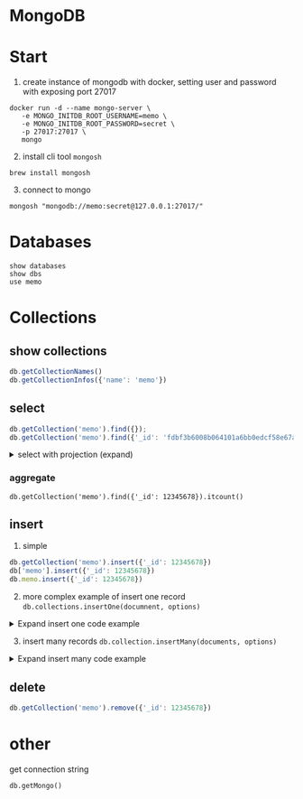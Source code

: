# MongoDB

# Start

1. create instance of mongodb with docker, setting user and password with exposing port 27017
```shell
docker run -d --name mongo-server \
   -e MONGO_INITDB_ROOT_USERNAME=memo \
   -e MONGO_INITDB_ROOT_PASSWORD=secret \
   -p 27017:27017 \
   mongo
```

2. install cli tool `mongosh`
```shell
brew install mongosh
```

3. connect to mongo
```shell
mongosh "mongodb://memo:secret@127.0.0.1:27017/"
```


# Databases
```shell
show databases
show dbs
use memo
```

# Collections
## show collections
```js
db.getCollectionNames()
db.getCollectionInfos({'name': 'memo'})
```

## select

```js
db.getCollection('memo').find({});
db.getCollection('memo').find({'_id': 'fdbf3b6008b064101a6bb0edcf58e67a'});
```

<details>
	<summary>select with projection (expand)</summary>

```js
db.getCollection('memo').find(
{
  '_id': {
    $in: [
	'fdbf3b6008b064101a6bb0edcf58e67a',
	'66e225a7ada99fe8fd9d15f938a94ce3'
	]
  },
  'data.goods.type': 'fmcg',
  'data.goods.goodId': '6dd6d7a8c1e282f486fe7877486c7f82'
}, {'data.goods.goodId': 1, 'data.goods.price': 1});
```
</details>


### aggregate
```ja
db.getCollection('memo').find({'_id': 12345678}).itcount()
```

## insert
1. simple
```js
db.getCollection('memo').insert({'_id': 12345678})
db['memo'].insert({'_id': 12345678})
db.memo.insert({'_id': 12345678})
```
2. more complex example of insert one record `db.collections.insertOne(documnent, options)`
<details>
  <summary>Expand insert one code example</summary>

```js
db.getCollection('memo').insertOne({
  '_id': 'fdbf3b6008b064101a6bb0edcf58e67a',
  'data': {
    'goods': [
      {
        'goodId': '6dd6d7a8c1e282f486fe7877486c7f82',
        'type': 'fmcg',
        'name': 'milk',
        'price': 10,
        'available': true
      },
      {
        'goodId': 'd1c8034bdf0733018fceb39ca251e1f5',
        'type': 'fmcg',
        'name': 'potato',
        'price': 15,
        'available': false
      },
      {
        'goodId': 'd1c8034bdf0733018fceb39ca251e1f5',
        'type': 'fmcg',
        'name': 'soy milk',
        'price': 9,
        'available': false
      }
    ]
  }
});
```
</details>

3. insert many records `db.collection.insertMany(documents, options)`
<details>
  <summary>Expand insert many code example</summary>
  
```js
db.getCollection('memo').insertMany([
{
  '_id': '2c5be738c6102ba9a33b4d4729e24eff',
  'data': {
    'goods': [
      {
        'goodId': '6dd6d7a8c1e282f486fe7877486c7f82',
        'type': 'fmcg',
        'name': 'milk',
        'price': 10,
        'available': true
      },
      {
        'goodId': 'd1c8034bdf0733018fceb39ca251e1f5',
        'type': 'fmcg',
        'name': 'potato',
        'price': 15,
        'available': false
      },
      {
        'goodId': 'd1c8034bdf0733018fceb39ca251e1f5',
        'type': 'fmcg',
        'name': 'soy milk',
        'price': 9,
        'available': false
      }
    ]
  }
},
{
  '_id': '66e225a7ada99fe8fd9d15f938a94ce3',
  'data': {
    'goods': [
      {
        'goodId': '6dd6d7a8c1e282f486fe7877486c7f82',
        'type': 'fmcg',
        'name': 'milk',
        'price': 10,
        'available': true
      },
      {
        'goodId': 'd1c8034bdf0733018fceb39ca251e1f5',
        'type': 'fmcg',
        'name': 'potato',
        'price': 15,
        'available': false
      },
      {
        'goodId': 'd1c8034bdf0733018fceb39ca251e1f5',
        'type': 'fmcg',
        'name': 'soy milk',
        'price': 9,
        'available': false
      }
    ]
  }
}
]);
```
</details>


## delete
```js
db.getCollection('memo').remove({'_id': 12345678})
```

# other
get connection string
```
db.getMongo()
```
